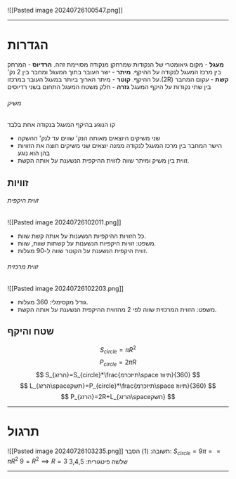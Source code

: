 ![[Pasted image 20240726100547.png]]
***
# הגדרות
**מעגל** - מקום גיאומטרי של הנקודות שמרחקן מנקודה מסויימת זהה.
**הרדיוס** - המרחק בין מרכז המעגל לנקודה על ההיקף.
**מיתר** - ישר העובר בתוך המעגל ומחבר בין 2 נק' על ההיקף.
**קוטר** - מיתר הארוך ביותר במעגל העובר במרכזו.(2R)
**קשת** - עקום המחבר בין שתי נקודות על היקף המעגל
**גזרה** - חלק משטח המעגל התחום בשני רדיוסים
###### משיק
קו הנוגע בהיקף המעגל בנקודה אחת בלבד
* שני משיקים היוצאים מאותה הנק' שווים עד לנק' ההשקה
* הישר המחבר בין מרכז המעגל לנקודה ממנה יוצאים שני משיקים חוצה את הזוויות בהן הוא נוגע
* זווית בין משיק ומיתר שווה לזווית ההיקפית הנשענת על אותה הקשת.
## זוויות
###### זווית היקפית
![[Pasted image 20240726102011.png]]
* כל הזוויות ההיקפיות הנשענות על אותה קשת שוות.
* משפט: זוויות היקפיות הנשענות על קשתות שוות, שוות.
* זווית היקפית הנשענת על הקוטר שווה ל-90 מעלות.
###### זווית מרכזית
![[Pasted image 20240726102203.png]]
* גודל מקסימלי: 360 מעלות.
* משפט: הזווית המרכזית שווה לפי 2 מהזווית ההיקפית הנשענת על אותה הקשת.
## שטח והיקף
$$
S_{circle}=\pi R^2
$$
$$
P_{circle}=2\pi R
$$
$$
S_{הרזג}=S_{circle}*\frac{תיזכרמ\space תיווז}{360}
$$
$$
L_{הרזג\spaceתשק}=P_{circle}*\frac{תיזכרמ\space תיווז}{360}
$$
$$
P_{הרזג}=2R+L_{הרזג\spaceתשק}
$$
***
# תרגול
![[Pasted image 20240726103235.png]]
תשובה: (1)
הסבר:
$S_{circle}=9\pi==\pi R^2$
$9=R^2\implies R=3$
שלשה פיטגורית: 3,4,5
***

